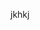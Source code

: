 <!--t Kuliah Itu Enak Nggak Sih? t-->
<!--d kjhk d-->
<!--tag kuliah,belajar,realita,pemrogramman,programmer tag-->
<!--image hjkhk image-->

jkhkj